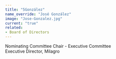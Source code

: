 ```yaml
---
title: "5González"
name_override: "José González"
image: "Jose-Gonzalez.jpg"
current: "true"
related:
- Board of Directors
---
```


Nominating Committee Chair - Executive Committee\
Executive Director, Milagro
